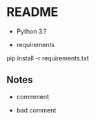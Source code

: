 # README

* Python 3.?

* requirements 

pip install -r requirements.txt 


## Notes 

* commment 

* bad comment 